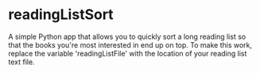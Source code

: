 # readingListSort
A simple Python app that allows you to quickly sort a long reading list so that the books you're most interested in end up on top. To make this work, replace the variable 'readingListFile' with the location of your reading list text file.
